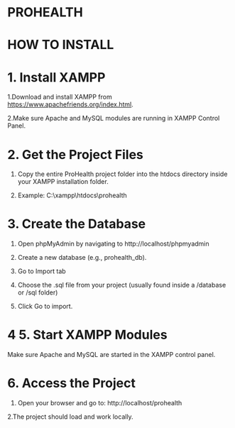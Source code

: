 # PROHEALTH
# HOW TO INSTALL

# 1. Install XAMPP
 1.Download and install XAMPP from https://www.apachefriends.org/index.html.
 
 2.Make sure Apache and MySQL modules are running in XAMPP Control Panel.

# 2. Get the Project Files
1. Copy the entire ProHealth project folder into the htdocs directory inside your XAMPP installation folder.
 
2.  Example: C:\xampp\htdocs\prohealth

# 3. Create the Database
1. Open phpMyAdmin by navigating to http://localhost/phpmyadmin
 
2. Create a new database (e.g., prohealth_db).


4. Go to Import tab

5. Choose the .sql file from your project (usually found inside a /database or /sql folder)

6. Click Go to import.

# 4 5. Start XAMPP Modules
Make sure Apache and MySQL are started in the XAMPP control panel.

# 6. Access the Project
1. Open your browser and go to:
http://localhost/prohealth

2.The project should load and work locally.



